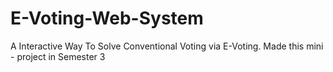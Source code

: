 # E-Voting-Web-System
A Interactive Way To Solve Conventional Voting via E-Voting. Made this mini - project in Semester 3
